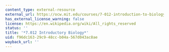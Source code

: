 ```yaml
---
content_type: external-resource
external_url: https://ocw.mit.edu/courses/7-012-introduction-to-biology-fall-2004/
has_external_license_warning: false
license: https://en.wikipedia.org/wiki/All_rights_reserved
status: ''
title: '*7.012 Introductory Biology*'
uid: f96dc163-29c9-48cc-b04a-567d043ac8ae
wayback_url: ''
---
```

